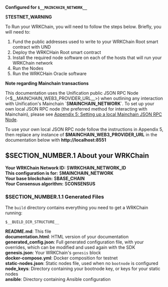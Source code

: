 **Configured for `$__MAINCHAIN_NETWORK__`**

$__TESTNET_WARNING__

To Run your WRKChain, you will need to follow the steps below. Briefly, you
will need to:

1. Fund the public addresses used to write to your WRKChain Root smart 
contract with UND  
2. Deploy the WRKCHain Root smart contract  
3. Install the required node software on each of the hosts that will run
your WRKChain network  
4. Run the Nodes  
5. Run the WRKCHain Oracle software

**Note regarding Mainchain transactions**

This documentation uses the Unification public JSON RPC Node 
(<$__MAINCHAIN_WEB3_PROVIDER_URL__>) when outlining
any interaction with Unification's Mainchain `$__MAINCHAIN_NETWORK__`. To set
up your own local JSON RPC node (the preferred method for interacting
with Mainchain), please see 
[Appendix 5: Setting up a local Mainchain JSON RPC Node](#appendix-5-setting-up-a-local-mainchain-testnet-json-rpc-node).

To use your own local JSON RPC node follow the instructions in Appendix 5,
 then replace any instance of 
**$__MAINCHAIN_WEB3_PROVIDER_URL__** in the documentation below with 
**http://localhost:8551**


## $__SECTION_NUMBER__.1 About your WRKChain

**Your WRKChain Network ID:** $__WRKCHAIN_NETWORK_ID__  
**This configuration is for:** $__MAINCHAIN_NETWORK__  
**Your base blockchain:** $__BASE_CHAIN__  
**Your Consensus algorithm:** $__CONSENSUS__

### $__SECTION_NUMBER__.1.1 Generated Files

The `build` directory contains everything you need to get a WRKChain running:

```text
$__BUILD_DIR_STRUCTURE__
```

**README.md**: This file  
**documentation.html**: HTML version of your documentation  
**generated_config.json**: Full generated configuration file, with your overrides, 
which can be modified and used again with the SDK  
**genesis.json**: Your WRKChain's `genesis` block  
**docker-compose.yml**: Docker composition for testnet  
**static-nodes.json**: Static nodes file, used when no `bootnode` is configured  
**node_keys**: Directory containing your bootnode key, or keys for your static nodes  
**ansible**: Directory containing Ansible configuration